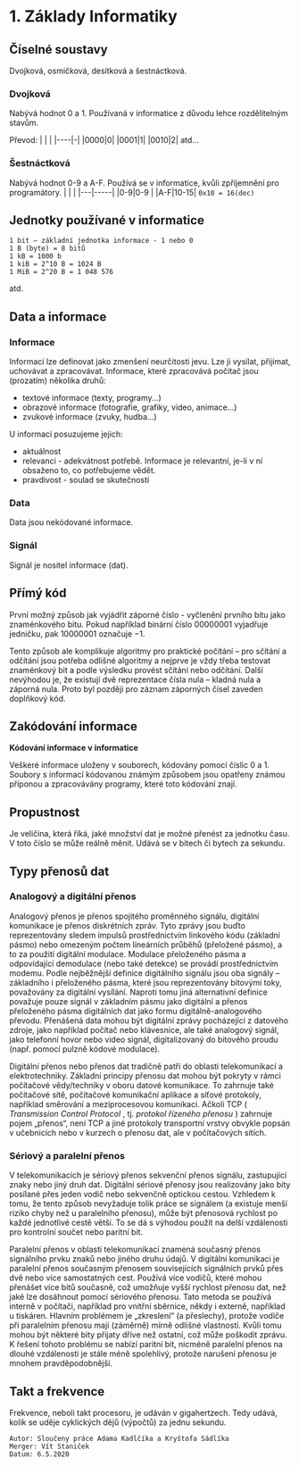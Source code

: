 # 1. Základy Informatiky

## Číselné soustavy

Dvojková, osmičková, desítková a šestnáctková.

### Dvojková

Nabývá hodnot 0 a 1. Používaná v informatice z důvodu lehce rozdělitelným stavům.

Převod:
|    | |
|----|-|
|0000|0|
|0001|1|
|0010|2|
atd...

### Šestnáctková

Nabývá hodnot 0-9 a A-F. Používá se v informatice, kvůli zpříjemnění pro programátory.
|   |     |
|---|-----|
|0-9|0-9  |
|A-F|10-15|
`0x10 = 16(dec)`

## Jednotky používané v informatice

```
1 bit – základní jednotka informace - 1 nebo 0
1 B (byte) = 8 bitů
1 kB = 1000 b
1 kiB = 2^10 B = 1024 B
1 MiB = 2^20 B = 1 048 576
```
atd.

## Data a informace

### Informace

Informaci lze definovat jako zmenšení neurčitosti jevu. Lze ji vysílat, přijímat, uchovávat a zpracovávat. Informace, které zpracovává počítač jsou (prozatím) několika druhů:

- textové informace (texty, programy...)
- obrazové informace (fotografie, grafiky, video, animace...)
- zvukové informace (zvuky, hudba...)

U informací posuzujeme jejich:

- aktuálnost
- relevanci - adekvátnost potřebě. Informace je relevantní, je-li v ní obsaženo to, co potřebujeme vědět.
- pravdivost - soulad se skutečností

### Data

Data jsou nekódované informace.

### Signál

Signál je nositel informace (dat).

## Přímý kód

První možný způsob jak vyjádřit záporné číslo - vyčlenění prvního bitu jako znaménkového bitu. Pokud například binární číslo
00000001 vyjadřuje jedničku, pak 10000001 označuje −1.

Tento způsob ale komplikuje algoritmy pro praktické počítání – pro sčítání a odčítání jsou potřeba
odlišné algoritmy a nejprve je vždy třeba testovat znaménkový bit a podle výsledku provést sčítání
nebo odčítání. Další nevýhodou je, že existují dvě reprezentace čísla nula – kladná nula a záporná nula.
Proto byl později pro záznam záporných čísel zaveden doplňkový kód.

## Zakódování informace

**Kódování informace v informatice**

Veškeré informace uloženy v souborech, kódovány pomocí číslic 0 a 1. Soubory s informací kódovanou známým způsobem jsou opatřeny známou příponou a zpracovávány programy, které 
toto kódování znají.

## Propustnost

Je veličina, která říká, jaké množství dat je možné přenést za jednotku času. V toto číslo se může reálně
měnit. Udává se v bitech či bytech za sekundu.

## Typy přenosů dat

### Analogový a digitální přenos

Analogový přenos je přenos spojitého proměnného signálu, digitální komunikace je přenos diskrétních
zpráv. Tyto zprávy jsou buďto reprezentovány sledem impulsů prostřednictvím linkového kódu
(základní pásmo) nebo omezeným počtem lineárních průběhů (přeložené pásmo), a to za použití
digitální modulace. Modulace přeloženého pásma a odpovídající demodulace (nebo také detekce) se
provádí prostřednictvím modemu. Podle nejběžnější definice digitálního signálu jsou oba signály –
základního i přeloženého pásma, které jsou reprezentovány bitovými toky, považovány za digitální
vysílání. Naproti tomu jiná alternativní definice považuje pouze signál v základním pásmu jako
digitální a přenos přeloženého pásma digitálních dat jako formu digitálně-analogového převodu.
Přenášená data mohou být digitální zprávy pocházející z datového zdroje, jako například počítač nebo
klávesnice, ale také analogový signál, jako telefonní hovor nebo video signál, digitalizovaný do
bitového proudu (např. pomocí pulzně kódové modulace).

Digitální přenos nebo přenos dat tradičně patří do oblasti telekomunikací a elektrotechniky. Základní
principy přenosu dat mohou být pokryty v rámci počítačové vědy/techniky v oboru datové komunikace.
To zahrnuje také počítačové sítě, počítačové komunikační aplikace a síťové protokoly, například
směrování a meziprocesovou komunikaci. Ačkoli TCP ( _Transmission Control Protocol_ , tj. _protokol
řízeného přenosu_ ) zahrnuje pojem „přenos“, není TCP a jiné protokoly transportní vrstvy obvykle
popsán v učebnicích nebo v kurzech o přenosu dat, ale v počítačových sítích.


### Sériový a paralelní přenos

V telekomunikacích je sériový přenos sekvenční přenos signálu, zastupující znaky nebo jiný druh dat.
Digitální sériové přenosy jsou realizovány jako bity posílané přes jeden vodič nebo sekvenčně optickou
cestou. Vzhledem k tomu, že tento způsob nevyžaduje tolik práce se signálem (a existuje menší riziko
chyby než u paralelního přenosu), může být přenosová rychlost po každé jednotlivé cestě větší. To se
dá s výhodou použít na delší vzdálenosti pro kontrolní součet nebo paritní bit.

Paralelní přenos v oblasti telekomunikací znamená současný přenos signálního prvku znaků nebo
jiného druhu údajů. V digitální komunikaci je paralelní přenos současným přenosem souvisejících
signálních prvků přes dvě nebo více samostatných cest. Používá více vodičů, které mohou přenášet více
bitů současně, což umožňuje vyšší rychlost přenosu dat, než jaké lze dosáhnout pomocí sériového
přenosu. Tato metoda se používá interně v počítači, například pro vnitřní sběrnice, někdy i externě,
například u tiskáren. Hlavním problémem je „zkreslení“ (a přeslechy), protože vodiče při paralelním
přenosu mají (záměrně) mírně odlišné vlastnosti. Kvůli tomu mohou být některé bity přijaty dříve než
ostatní, což může poškodit zprávu. K řešení tohoto problému se nabízí paritní bit, nicméně paralelní
přenos na dlouhé vzdálenosti je stále méně spolehlivý, protože narušení přenosu je mnohem
pravděpodobnější.

## Takt a frekvence

Frekvence, neboli takt procesoru, je udáván v gigahertzech. Tedy udává, kolik se uděje cyklických dějů (výpočtů) za jednu sekundu.

```
Autor: Sloučeny práce Adama Kadlčíka a Kryštofa Sádlíka
Merger: Vít Staniček
Datum: 6.5.2020
```